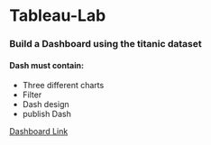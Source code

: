 # Tableau-Lab

### Build a Dashboard using the titanic dataset
#### Dash must contain:
- Three different charts
- Filter
- Dash design
- publish Dash

[Dashboard Link](https://prod-uk-a.online.tableau.com/t/amjad/views/TitanicDatasetDashboard/Dashboard1)
